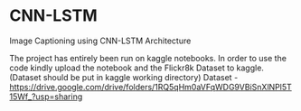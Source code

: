 # CNN-LSTM
Image Captioning using CNN-LSTM Architecture

The project has entirely been run on kaggle notebooks. In order to use the code kindly upload the notebook and the Flickr8k Dataset to kaggle. (Dataset should be put in kaggle working directory)
Dataset - https://drive.google.com/drive/folders/1RQ5qHm0aVFqWDG9VBiSnXlNPl5T15Wf_?usp=sharing
